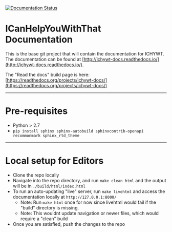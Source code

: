 [![Documentation Status](https://readthedocs.org/projects/ichywt-docs/badge/?version=latest)](http://ichywt-docs.readthedocs.io/en/latest/?badge=latest)

# ICanHelpYouWithThat Documentation

This is the base git project that will contain the documentation for ICHYWT. The documentation can be found at [http://ichywt-docs.readthedocs.io/](http://ichywt-docs.readthedocs.io/).

The "Read the docs" build page is here: [https://readthedocs.org/projects/ichywt-docs/](https://readthedocs.org/projects/ichywt-docs/)

---

# Pre-requisites

  - Python > 2.7
  - `pip install sphinx sphinx-autobuild sphinxcontrib-openapi recommonmark sphinx_rtd_theme`

---

# Local setup for Editors
- Clone the repo locally
- Navigate into the repo directory, and run `make clean html` and the output will be in `./build/html/index.html`
- To run an auto-updating "live" server, run `make livehtml` and access the documentation locally at `http://127.0.0.1:8000/`
    - Note: Run `make html` once for now since livehtml would fail if the "build" directory is missing.
    - Note: This wouldnt update navigation or newer files, which would require a "clean" build
- Once you are satisfied, push the changes to the repo
